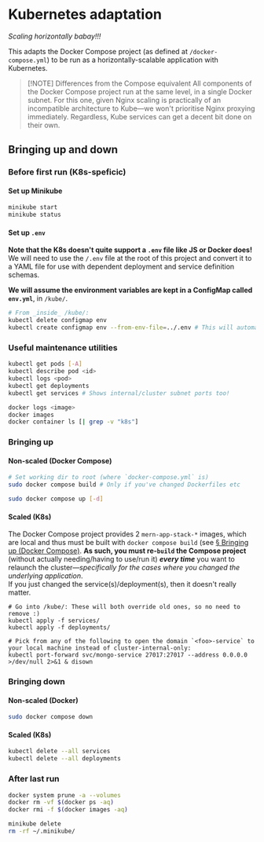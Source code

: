 # Kubernetes adaptation
_Scaling horizontally babay!!!_

This adapts the Docker Compose project (as defined at `/docker-compose.yml`) to be run as a horizontally-scalable application with Kubernetes.

<!-- TODO: Relevant: -->
> [!NOTE] Differences from the Compose equivalent
> All components of the Docker Compose project run at the same level, in a single Docker subnet. For this one, given Nginx scaling is practically of an incompatible architecture to Kube—we won't prioritise Nginx proxying immediately.
> Regardless, Kube services can get a decent bit done on their own.

## Bringing up and down
### Before first run (K8s-speficic)
#### Set up Minikube
```sh
minikube start
minikube status
```

#### Set up `.env`
**Note that the K8s doesn't quite support a `.env` file like JS or Docker does!** We will need to use the `/.env` file at the root of this project and convert it to a YAML file for use with dependent deployment and service definition schemas.

**We will assume the environment variables are kept in a ConfigMap called `env.yml`**, in `/kube/`.

```sh
# From _inside_ /kube/:
kubectl delete configmap env
kubectl create configmap env --from-env-file=../.env # This will automatically store the values as an internal k:v storage ConfigMap for subsequent `apply`s
```

### Useful maintenance utilities
```sh
kubectl get pods [-A]
kubectl describe pod <id>
kubectl logs <pod>
kubectl get deployments
kubectl get services # Shows internal/cluster subnet ports too!

docker logs <image>
docker images
docker container ls [| grep -v "k8s"]
```

### Bringing up
#### Non-scaled (Docker Compose)
```sh
# Set working dir to root (where `docker-compose.yml` is)
sudo docker compose build # Only if you've changed Dockerfiles etc

sudo docker compose up [-d]
```

#### Scaled (K8s)
The Docker Compose project provides 2 `mern-app-stack-*` images, which are local and thus must be built with `docker compose build` (see [§ Bringing up (Docker Compose)](#Non-scaled%20(Docker%20Compose)). **As such, you must re-`build` the Compose project** (without actually needing/having to use/run it) ***every time*** you want to relaunch the cluster—_specifically for the cases where you changed the underlying application_.<br>
If you just changed the service(s)/deployment(s), then it doesn't really matter.

```
# Go into /kube/: These will both override old ones, so no need to remove :)
kubectl apply -f services/
kubectl apply -f deployments/

# Pick from any of the following to open the domain `<foo>-service` to your local machine instead of cluster-internal-only:
kubectl port-forward svc/mongo-service 27017:27017 --address 0.0.0.0 >/dev/null 2>&1 & disown
```

### Bringing down
#### Non-scaled (Docker)
```sh
sudo docker compose down
```

#### Scaled (K8s)
```sh
kubectl delete --all services
kubectl delete --all deployments
```

### After last run
```sh
docker system prune -a --volumes
docker rm -vf $(docker ps -aq)
docker rmi -f $(docker images -aq)

minikube delete
rm -rf ~/.minikube/
```

